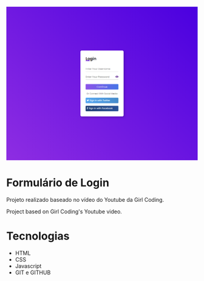![preview](./.github/formulario-preview.png)
# Formulário de Login

Projeto realizado baseado no vídeo do Youtube da Girl Coding.

Project based on Girl Coding's Youtube video.

# Tecnologias

- HTML
- CSS
- Javascript
- GIT e GITHUB